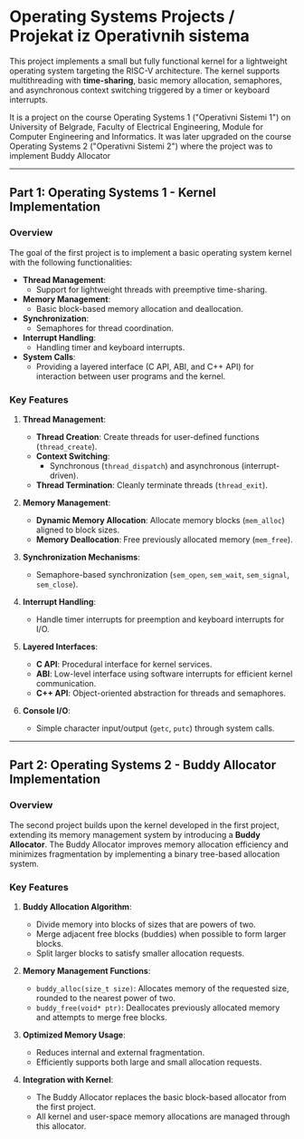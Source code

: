 # Operating Systems Projects / Projekat iz Operativnih sistema

This project implements a small but fully functional kernel for a lightweight operating system targeting the RISC-V architecture. The kernel supports multithreading with **time-sharing**, basic memory allocation, semaphores, and asynchronous context switching triggered by a timer or keyboard interrupts.

It is a project on the course Operating Systems 1 ("Operativni Sistemi 1") on University of Belgrade, Faculty of Electrical Engineering, Module for Computer Engineering and Informatics.
It was later upgraded on the course Operating Systems 2 ("Operativni Sistemi 2") where the project was to implement Buddy Allocator

---

## Part 1: Operating Systems 1 - Kernel Implementation

### Overview
The goal of the first project is to implement a basic operating system kernel with the following functionalities:
- **Thread Management**:
  - Support for lightweight threads with preemptive time-sharing.
- **Memory Management**:
  - Basic block-based memory allocation and deallocation.
- **Synchronization**:
  - Semaphores for thread coordination.
- **Interrupt Handling**:
  - Handling timer and keyboard interrupts.
- **System Calls**:
  - Providing a layered interface (C API, ABI, and C++ API) for interaction between user programs and the kernel.

### Key Features
1. **Thread Management**:
   - **Thread Creation**: Create threads for user-defined functions (`thread_create`).
   - **Context Switching**:
     - Synchronous (`thread_dispatch`) and asynchronous (interrupt-driven).
   - **Thread Termination**: Cleanly terminate threads (`thread_exit`).

2. **Memory Management**:
   - **Dynamic Memory Allocation**: Allocate memory blocks (`mem_alloc`) aligned to block sizes.
   - **Memory Deallocation**: Free previously allocated memory (`mem_free`).

3. **Synchronization Mechanisms**:
   - Semaphore-based synchronization (`sem_open`, `sem_wait`, `sem_signal`, `sem_close`).

4. **Interrupt Handling**:
   - Handle timer interrupts for preemption and keyboard interrupts for I/O.

5. **Layered Interfaces**:
   - **C API**: Procedural interface for kernel services.
   - **ABI**: Low-level interface using software interrupts for efficient kernel communication.
   - **C++ API**: Object-oriented abstraction for threads and semaphores.

6. **Console I/O**:
   - Simple character input/output (`getc`, `putc`) through system calls.

---

## Part 2: Operating Systems 2 - Buddy Allocator Implementation

### Overview
The second project builds upon the kernel developed in the first project, extending its memory management system by introducing a **Buddy Allocator**. The Buddy Allocator improves memory allocation efficiency and minimizes fragmentation by implementing a binary tree-based allocation system.

### Key Features
1. **Buddy Allocation Algorithm**:
   - Divide memory into blocks of sizes that are powers of two.
   - Merge adjacent free blocks (buddies) when possible to form larger blocks.
   - Split larger blocks to satisfy smaller allocation requests.

2. **Memory Management Functions**:
   - `buddy_alloc(size_t size)`: Allocates memory of the requested size, rounded to the nearest power of two.
   - `buddy_free(void* ptr)`: Deallocates previously allocated memory and attempts to merge free blocks.

3. **Optimized Memory Usage**:
   - Reduces internal and external fragmentation.
   - Efficiently supports both large and small allocation requests.

4. **Integration with Kernel**:
   - The Buddy Allocator replaces the basic block-based allocator from the first project.
   - All kernel and user-space memory allocations are managed through this allocator.
